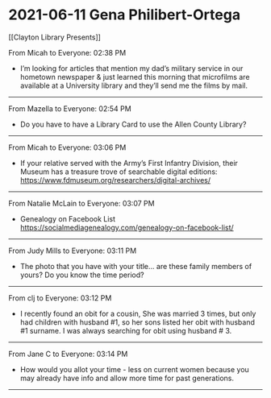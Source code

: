 # 2021-06-11 Gena Philibert-Ortega

[[Clayton Library Presents]]

From Micah to Everyone:  02:38 PM
- I’m looking for articles that mention my dad’s military service in our hometown newspaper & just learned this morning that microfilms are available at a University library and they’ll send me the films by mail.

---
From Mazella to Everyone:  02:54 PM
- Do you have to have a Library Card to use the Allen County Library?

---
From Micah to Everyone:  03:06 PM
- If your relative served with the Army’s First Infantry Division, their Museum has a treasure trove of searchable digital editions: https://www.fdmuseum.org/researchers/digital-archives/

---
From Natalie McLain to Everyone:  03:07 PM
- Genealogy on Facebook List https://socialmediagenealogy.com/genealogy-on-facebook-list/

---
From Judy Mills to Everyone:  03:11 PM
- The photo that you have with your title... are these family members of yours?  Do you know the time period?

---
From clj to Everyone:  03:12 PM
- I recently found an obit for a cousin, She was married 3 times, but only had children with husband #1, so her sons listed her obit with husband #1 surname. I was always searching for obit using husband # 3.

---
From Jane C to Everyone:  03:14 PM
- How would you allot your time - less on current women because you may already have info and allow more time for past generations.

---
